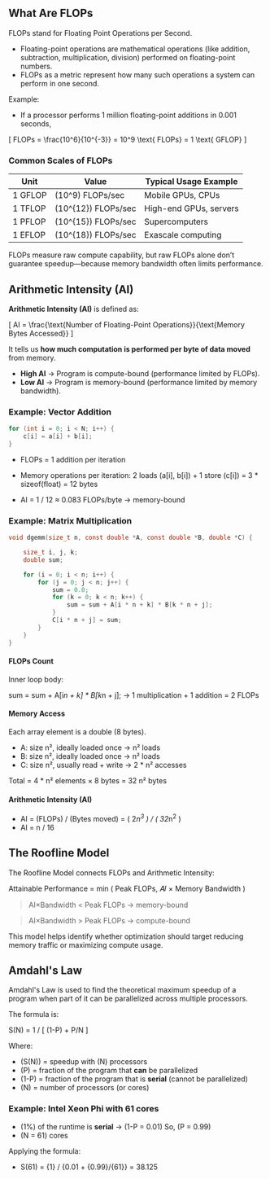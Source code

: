 ## What Are FLOPs

FLOPs stand for Floating Point Operations per Second.

- Floating-point operations are mathematical operations (like addition, subtraction, multiplication, division) performed on floating-point numbers.
- FLOPs as a metric represent how many such operations a system can perform in one second.

Example:

- If a processor performs 1 million floating-point additions in 0.001 seconds,

\[
FLOPs = \frac{10^6}{10^{-3}} = 10^9 \text{ FLOPs} = 1 \text{ GFLOP}
\]

### Common Scales of FLOPs

| Unit    | Value                 | Typical Usage Example  |
| ------- | --------------------- | ---------------------- |
| 1 GFLOP | \(10^9\) FLOPs/sec    | Mobile GPUs, CPUs      |
| 1 TFLOP | \(10^{12}\) FLOPs/sec | High-end GPUs, servers |
| 1 PFLOP | \(10^{15}\) FLOPs/sec | Supercomputers         |
| 1 EFLOP | \(10^{18}\) FLOPs/sec | Exascale computing     |

FLOPs measure raw compute capability, but raw FLOPs alone don’t guarantee speedup—because memory bandwidth often limits performance.

## Arithmetic Intensity (AI)

**Arithmetic Intensity (AI)** is defined as:

\[
AI = \frac{\text{Number of Floating-Point Operations}}{\text{Memory Bytes Accessed}}
\]

It tells us **how much computation is performed per byte of data moved** from memory.

- **High AI** → Program is compute-bound (performance limited by FLOPs).
- **Low AI** → Program is memory-bound (performance limited by memory bandwidth).

### Example: Vector Addition

```c
for (int i = 0; i < N; i++) {
    c[i] = a[i] + b[i];
}
```

- FLOPs = 1 addition per iteration
- Memory operations per iteration: 2 loads (a[i], b[i]) + 1 store (c[i]) = 3 \* sizeof(float) = 12 bytes

- AI = 1 / 12 ≈ 0.083 FLOPs/byte → memory-bound

### Example: Matrix Multiplication

```c
void dgemm(size_t n, const double *A, const double *B, double *C) {

    size_t i, j, k;
    double sum;

    for (i = 0; i < n; i++) {
        for (j = 0; j < n; j++) {
            sum = 0.0;
            for (k = 0; k < n; k++) {
                sum = sum + A[i * n + k] * B[k * n + j];
            }
            C[i * n + j] = sum;
        }
    }
}
```

#### FLOPs Count

Inner loop body:

sum = sum + A[i*n + k] * B[k*n + j]; → 1 multiplication + 1 addition = 2 FLOPs

#### Memory Access

Each array element is a double (8 bytes).

- A: size n², ideally loaded once → n² loads
- B: size n², ideally loaded once → n² loads
- C: size n², usually read + write → 2 \* n² accesses

Total = 4 \* n² elements × 8 bytes = 32 n² bytes

#### Arithmetic Intensity (AI)

- AI = (FLOPs) / (Bytes moved) ​= ( 2*n<sup>3</sup> ) / ( 32*n<sup>2</sup> )​
- AI = n / 16

## The Roofline Model

The Roofline Model connects FLOPs and Arithmetic Intensity:

Attainable Performance = min ( Peak FLOPs, 𝐴𝐼 × Memory Bandwidth )

> AI×Bandwidth < Peak FLOPs → memory-bound

> AI×Bandwidth > Peak FLOPs → compute-bound

This model helps identify whether optimization should target reducing memory traffic or maximizing compute usage.

## Amdahl's Law

Amdahl's Law is used to find the theoretical maximum speedup of a program when part of it can be parallelized across multiple processors.

The formula is:

S(N) = 1 / [ (1-P) + P/N ]

Where:

- \(S(N)\) = speedup with \(N\) processors
- \(P\) = fraction of the program that **can** be parallelized
- \(1-P\) = fraction of the program that is **serial** (cannot be parallelized)
- \(N\) = number of processors (or cores)

### Example: Intel Xeon Phi with 61 cores

- \(1\%\) of the runtime is **serial** → \(1-P = 0.01\)
  So, \(P = 0.99\)
- \(N = 61\) cores

Applying the formula:

- S(61) = {1} / {0.01 + {0.99}/{61}} = 38.125
